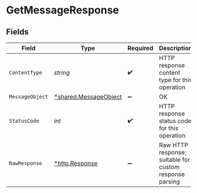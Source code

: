 # GetMessageResponse


## Fields

| Field                                                         | Type                                                          | Required                                                      | Description                                                   |
| ------------------------------------------------------------- | ------------------------------------------------------------- | ------------------------------------------------------------- | ------------------------------------------------------------- |
| `ContentType`                                                 | *string*                                                      | :heavy_check_mark:                                            | HTTP response content type for this operation                 |
| `MessageObject`                                               | [*shared.MessageObject](../../models/shared/messageobject.md) | :heavy_minus_sign:                                            | OK                                                            |
| `StatusCode`                                                  | *int*                                                         | :heavy_check_mark:                                            | HTTP response status code for this operation                  |
| `RawResponse`                                                 | [*http.Response](https://pkg.go.dev/net/http#Response)        | :heavy_minus_sign:                                            | Raw HTTP response; suitable for custom response parsing       |